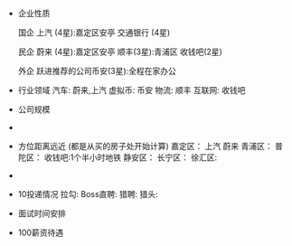 - 企业性质
  
  国企
  上汽 (4星):嘉定区安亭
  交通银行 (4星)
  
  民企
  蔚来 (4星):嘉定区安亭
  顺丰(3星):青浦区
  收钱吧(2星)
  
  外企
  跃进推荐的公司币安(3星):全程在家办公
- 行业领域
  汽车:
  蔚来,上汽
  虚拟币:
  币安
  物流:
  顺丰
  互联网:
  收钱吧
- 公司规模
-
- 方位距离远近
  (都是从买的房子处开始计算)
  嘉定区：
  上汽
  蔚来
  青浦区：
  普陀区：
  收钱吧:1个半小时地铁
  静安区：
  长宁区：
  徐汇区:
-
- 10投递情况
  拉勾:
  Boss直聘:
  猎聘:
  猎头:
- 面试时间安排
- 100薪资待遇